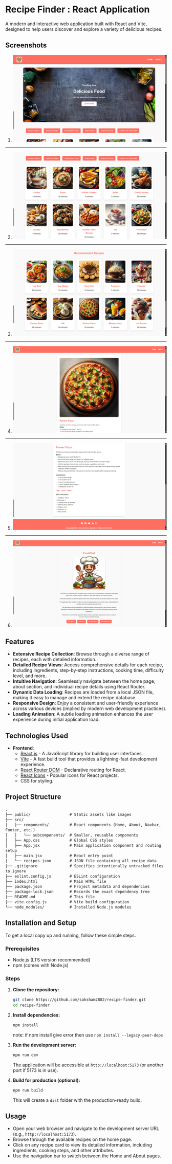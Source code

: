 # Recipe Finder : React Application

A modern and interactive web application built with React and Vite, designed to help users discover and explore a variety of delicious recipes.

## Screenshots

1. ![Screenshot](/public/assets/screenshot-2.png)
---
2. ![Screenshot](/public/assets/screenshot-1.png)
---
3. ![Screenshot](/public/assets/screenshot-3.png)
---
4. ![Screenshot](/public/assets/screenshot-4.png)
---
5. ![Screenshot](/public/assets/screenshot-5.png)
---
6. ![Screenshot](/public/assets/screenshot-6.png)

## Features

*   **Extensive Recipe Collection**: Browse through a diverse range of recipes, each with detailed information.
*   **Detailed Recipe Views**: Access comprehensive details for each recipe, including ingredients, step-by-step instructions, cooking time, difficulty level, and more.
*   **Intuitive Navigation**: Seamlessly navigate between the home page, about section, and individual recipe details using React Router.
*   **Dynamic Data Loading**: Recipes are loaded from a local JSON file, making it easy to manage and extend the recipe database.
*   **Responsive Design**: Enjoy a consistent and user-friendly experience across various devices (implied by modern web development practices).
*   **Loading Animation**: A subtle loading animation enhances the user experience during initial application load.

## Technologies Used

*   **Frontend**:
    *   [React.js](https://react.dev/) - A JavaScript library for building user interfaces.
    *   [Vite](https://vitejs.dev/) - A fast build tool that provides a lightning-fast development experience.
    *   [React Router DOM](https://reactrouter.com/en/main) - Declarative routing for React.
    *   [React Icons](https://react-icons.github.io/react-icons/) - Popular icons for React projects.
    *   CSS for styling.

## Project Structure

```
.
├── public/                 # Static assets like images
├── src/
│   ├── components/         # React components (Home, About, Navbar, Footer, etc.)
│   │   └── subcomponents/  # Smaller, reusable components
│   ├── App.css             # Global CSS styles
│   ├── App.jsx             # Main application component and routing setup
│   ├── main.jsx            # React entry point
│   └── recipes.json        # JSON file containing all recipe data
├── .gitignore              # Specifies intentionally untracked files to ignore
├── eslint.config.js        # ESLint configuration
├── index.html              # Main HTML file
├── package.json            # Project metadata and dependencies
├── package-lock.json       # Records the exact dependency tree
├── README.md               # This file
├── vite.config.js          # Vite build configuration
└── node_modules/           # Installed Node.js modules
```


## Installation and Setup

To get a local copy up and running, follow these simple steps.

### Prerequisites

*   Node.js (LTS version recommended)
*   npm (comes with Node.js)

### Steps

1.  **Clone the repository:**
    ```bash
    git clone https://github.com/saksham2882/recipe-finder.git
    cd recipe-finder
    ```

2.  **Install dependencies:**
    ```bash
    npm install
    ```
    note: if npm install give error then use `npm install --legacy-peer-deps`

3.  **Run the development server:**
    ```bash
    npm run dev
    ```
    The application will be accessible at `http://localhost:5173` (or another port if 5173 is in use).

4.  **Build for production (optional):**
    ```bash
    npm run build
    ```
    This will create a `dist` folder with the production-ready build.

## Usage

*   Open your web browser and navigate to the development server URL (e.g., `http://localhost:5173`).
*   Browse through the available recipes on the home page.
*   Click on any recipe card to view its detailed information, including ingredients, cooking steps, and other attributes.
*   Use the navigation bar to switch between the Home and About pages.
